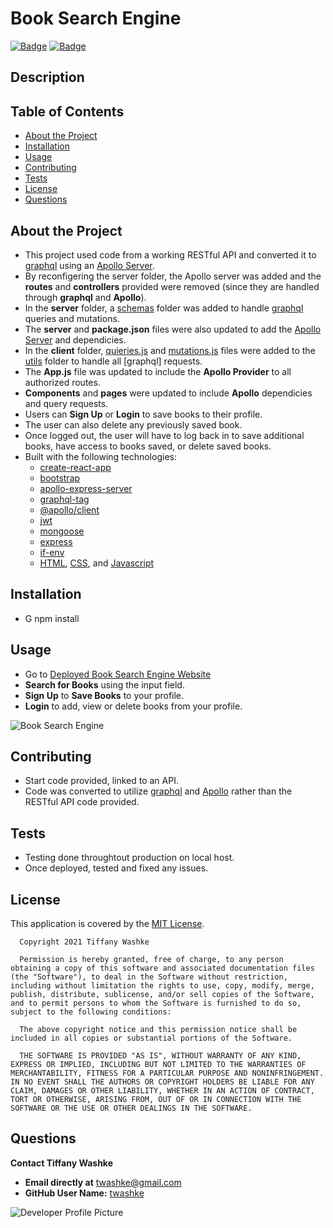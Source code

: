 # Book Search Engine

[![Badge](https://img.shields.io/badge/GitHub-twashke-blueviolet?style=flat-square&logo=appveyor)](https://github.com/twashke) [![Badge](https://img.shields.io/badge/License-MIT-blue)](https://opensource.org/licenses/MIT)

## Description

## Table of Contents

- [About the Project](#about-the-project)
- [Installation](#installation)
- [Usage](#usage)
- [Contributing](#contributing)
- [Tests](#tests)
- [License](#license)
- [Questions](#questions)

## About the Project

- This project used code from a working RESTful API and converted it to [graphql]() using an [Apollo Server]().
- By reconfigering the server folder, the Apollo server was added and the **routes** and **controllers** provided were removed (since they are handled through **graphql** and **Apollo**).
- In the **server** folder, a [schemas]() folder was added to handle [graphql]() queries and mutations.
- The **server** and **package.json** files were also updated to add the [Apollo Server]() and dependicies.
- In the **client** folder, [quieries.js]() and [mutations.js]() files were added to the [utils]() folder to handle all [graphql] requests.
- The **App.js** file was updated to include the **Apollo Provider** to all authorized routes.
- **Components** and **pages** were updated to include **Apollo** dependicies and query requests.
- Users can **Sign Up** or **Login** to save books to their profile.
- The user can also delete any previously saved book.
- Once logged out, the user will have to log back in to save additional books, have access to books saved, or delete saved books.
- Built with the following technologies:
  - [create-react-app](https://www.npmjs.com/package/create-react-app)
  - [bootstrap](https://www.npmjs.com/package/bootstrap)
  - [apollo-express-server]()
  - [graphql-tag]()
  - [@apollo/client]()
  - [jwt]()
  - [mongoose]()
  - [express]()
  - [if-env]()
  - [HTML](https://www.w3schools.com/html/), [CSS](https://www.w3.org/Style/CSS/Overview.en.html), and [Javascript](https://www.javascript.com/)

## Installation

- G
  npm install

## Usage

- Go to [Deployed Book Search Engine Website](https://booksearchengine0821.herokuapp.com/)
- **Search for Books** using the input field.
- **Sign Up** to **Save Books** to your profile.
- **Login** to add, view or delete books from your profile.

![Book Search Engine]()

## Contributing

- Start code provided, linked to an API.
- Code was converted to utilize [graphql]() and [Apollo]() rather than the RESTful API code provided.

## Tests

- Testing done throughtout production on local host.
- Once deployed, tested and fixed any issues.

## License

This application is covered by the [MIT License](https://opensource.org/licenses/MIT).

      Copyright 2021 Tiffany Washke

      Permission is hereby granted, free of charge, to any person obtaining a copy of this software and associated documentation files (the "Software"), to deal in the Software without restriction, including without limitation the rights to use, copy, modify, merge, publish, distribute, sublicense, and/or sell copies of the Software, and to permit persons to whom the Software is furnished to do so, subject to the following conditions:

      The above copyright notice and this permission notice shall be included in all copies or substantial portions of the Software.

      THE SOFTWARE IS PROVIDED "AS IS", WITHOUT WARRANTY OF ANY KIND, EXPRESS OR IMPLIED, INCLUDING BUT NOT LIMITED TO THE WARRANTIES OF MERCHANTABILITY, FITNESS FOR A PARTICULAR PURPOSE AND NONINFRINGEMENT. IN NO EVENT SHALL THE AUTHORS OR COPYRIGHT HOLDERS BE LIABLE FOR ANY CLAIM, DAMAGES OR OTHER LIABILITY, WHETHER IN AN ACTION OF CONTRACT, TORT OR OTHERWISE, ARISING FROM, OUT OF OR IN CONNECTION WITH THE SOFTWARE OR THE USE OR OTHER DEALINGS IN THE SOFTWARE.

## Questions

**Contact Tiffany Washke**

- **Email directly at** twashke@gmail.com
- **GitHub User Name:** [twashke](https://github.com/twashke)

![Developer Profile Picture](https://avatars.githubusercontent.com/u/79234530?v=4)
